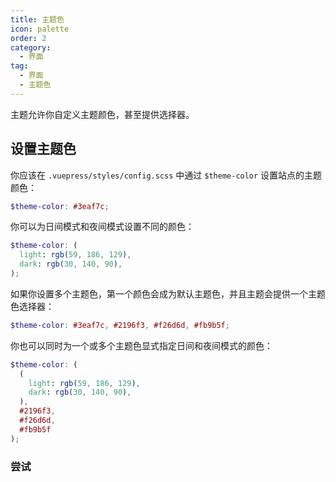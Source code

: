 ```yaml
---
title: 主题色
icon: palette
order: 2
category:
  - 界面
tag:
  - 界面
  - 主题色
---
```


主题允许你自定义主题颜色，甚至提供选择器。

<!-- more -->

## 设置主题色

你应该在 `.vuepress/styles/config.scss` 中通过 `$theme-color` 设置站点的主题颜色：

```scss
$theme-color: #3eaf7c;
```

你可以为日间模式和夜间模式设置不同的颜色：

```scss
$theme-color: (
  light: rgb(59, 186, 129),
  dark: rgb(30, 140, 90),
);
```

如果你设置多个主题色，第一个颜色会成为默认主题色，并且主题会提供一个主题色选择器：

```scss
$theme-color: #3eaf7c, #2196f3, #f26d6d, #fb9b5f;
```

你也可以同时为一个或多个主题色显式指定日间和夜间模式的颜色：

```scss
$theme-color: (
  (
    light: rgb(59, 186, 129),
    dark: rgb(30, 140, 90),
  ),
  #2196f3,
  #f26d6d,
  #fb9b5f
);
```

### 尝试

<!-- markdownlint-disable-->

<ThemeColorPicker :themeColors="themeColors" />

<!-- markdownlint-restore -->

<script setup lang="ts">
import { computed } from "vue";
import { entries, fromEntries } from '@vuepress/helper/client';
import cssVariables from "vuepress-theme-hope/styles/variables.module.scss";

import ThemeColorPicker from "@theme-hope/modules/outlook/components/ThemeColorPicker";

const themeColors = fromEntries(
  entries(cssVariables).filter(([key]) => key.startsWith("theme-"))
)
</script>
